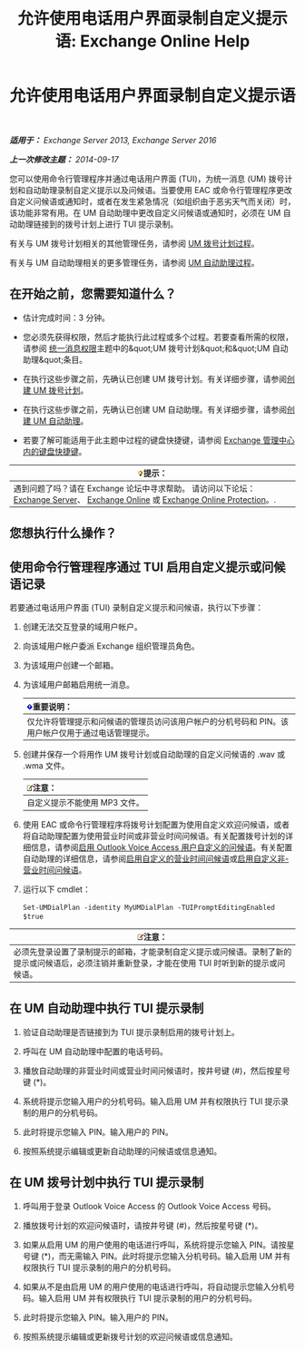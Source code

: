 ﻿---
title: '允许使用电话用户界面录制自定义提示语: Exchange Online Help'
TOCTitle: 允许使用电话用户界面录制自定义提示语
ms:assetid: f2e5c636-2be9-4d48-b5e7-37913ded62d1
ms:mtpsurl: https://technet.microsoft.com/zh-cn/library/Bb691404(v=EXCHG.150)
ms:contentKeyID: 54652297
ms.date: 05/23/2018
mtps_version: v=EXCHG.150
ms.translationtype: MT
---

# 允许使用电话用户界面录制自定义提示语

 

_**适用于：** Exchange Server 2013, Exchange Server 2016_

_**上一次修改主题：** 2014-09-17_

您可以使用命令行管理程序并通过电话用户界面 (TUI)，为统一消息 (UM) 拨号计划和自动助理录制自定义提示以及问候语。当要使用 EAC 或命令行管理程序更改自定义问候语或通知时，或者在发生紧急情况（如组织由于恶劣天气而关闭）时，该功能非常有用。在 UM 自动助理中更改自定义问候语或通知时，必须在 UM 自动助理链接到的拨号计划上进行 TUI 提示录制。

有关与 UM 拨号计划相关的其他管理任务，请参阅 [UM 拨号计划过程](um-dial-plan-procedures-exchange-2013-help.md)。

有关与 UM 自动助理相关的更多管理任务，请参阅 [UM 自动助理过程](um-auto-attendant-procedures-exchange-2013-help.md)。

## 在开始之前，您需要知道什么？

  - 估计完成时间：3 分钟。

  - 您必须先获得权限，然后才能执行此过程或多个过程。若要查看所需的权限，请参阅 [统一消息权限](unified-messaging-permissions-exchange-2013-help.md)主题中的\&quot;UM 拨号计划\&quot;和\&quot;UM 自动助理\&quot;条目。

  - 在执行这些步骤之前，先确认已创建 UM 拨号计划。有关详细步骤，请参阅[创建 UM 拨号计划](create-a-um-dial-plan-exchange-2013-help.md)。

  - 在执行这些步骤之前，先确认已创建 UM 自动助理。有关详细步骤，请参阅[创建 UM 自动助理](create-a-um-auto-attendant-exchange-2013-help.md)。

  - 若要了解可能适用于此主题中过程的键盘快捷键，请参阅 [Exchange 管理中心内的键盘快捷键](keyboard-shortcuts-in-the-exchange-admin-center-exchange-online-protection-help.md)。

<table>
<thead>
<tr class="header">
<th><img src="images/Bb124558.tip(EXCHG.150).gif" title="提示" alt="提示" />提示：</th>
</tr>
</thead>
<tbody>
<tr class="odd">
<td>遇到问题了吗？请在 Exchange 论坛中寻求帮助。 请访问以下论坛：<a href="https://go.microsoft.com/fwlink/p/?linkid=60612">Exchange Server</a>、 <a href="https://go.microsoft.com/fwlink/p/?linkid=267542">Exchange Online</a> 或 <a href="https://go.microsoft.com/fwlink/p/?linkid=285351">Exchange Online Protection</a>。.</td>
</tr>
</tbody>
</table>


## 您想执行什么操作？

## 使用命令行管理程序通过 TUI 启用自定义提示或问候语记录

若要通过电话用户界面 (TUI) 录制自定义提示和问候语，执行以下步骤：

1.  创建无法交互登录的域用户帐户。

2.  向该域用户帐户委派 Exchange 组织管理员角色。

3.  为该域用户创建一个邮箱。

4.  为该域用户邮箱启用统一消息。
    
    <table>
    <thead>
    <tr class="header">
    <th><img src="images/Bb124558.important(EXCHG.150).gif" title="重要说明" alt="重要说明" />重要说明：</th>
    </tr>
    </thead>
    <tbody>
    <tr class="odd">
    <td>仅允许将管理提示和问候语的管理员访问该用户帐户的分机号码和 PIN。该用户帐户仅用于通过电话管理提示。</td>
    </tr>
    </tbody>
    </table>


5.  创建并保存一个将用作 UM 拨号计划或自动助理的自定义问候语的 .wav 或 .wma 文件。
    
    <table>
    <thead>
    <tr class="header">
    <th><img src="images/Bb124558.note(EXCHG.150).gif" title="注意" alt="注意" />注意：</th>
    </tr>
    </thead>
    <tbody>
    <tr class="odd">
    <td>自定义提示不能使用 MP3 文件。</td>
    </tr>
    </tbody>
    </table>


6.  使用 EAC 或命令行管理程序将拨号计划配置为使用自定义欢迎问候语，或者将自动助理配置为使用营业时间或非营业时间问候语。有关配置拨号计划的详细信息，请参阅[启用 Outlook Voice Access 用户自定义的问候语](enable-a-customized-greeting-for-outlook-voice-access-users-exchange-2013-help.md)。有关配置自动助理的详细信息，请参阅[启用自定义的营业时间问候语](enable-a-customized-business-hours-greeting-exchange-2013-help.md)或[启用自定义非-营业时间问候语](enable-a-customized-non-business-hours-greeting-exchange-2013-help.md)。

7.  运行以下 cmdlet：
    
        Set-UMDialPlan -identity MyUMDialPlan -TUIPromptEditingEnabled $true

<table>
<thead>
<tr class="header">
<th><img src="images/Bb124558.note(EXCHG.150).gif" title="注意" alt="注意" />注意：</th>
</tr>
</thead>
<tbody>
<tr class="odd">
<td>必须先登录设置了录制提示的邮箱，才能录制自定义提示或问候语。录制了新的提示或问候语后，必须注销并重新登录，才能在使用 TUI 时听到新的提示或问候语。</td>
</tr>
</tbody>
</table>


## 在 UM 自动助理中执行 TUI 提示录制

1.  验证自动助理是否链接到为 TUI 提示录制启用的拨号计划上。

2.  呼叫在 UM 自动助理中配置的电话号码。

3.  播放自动助理的非营业时间或营业时间问候语时，按井号键 (\#)，然后按星号键 (\*)。

4.  系统将提示您输入用户的分机号码。输入启用 UM 并有权限执行 TUI 提示录制的用户的分机号码。

5.  此时将提示您输入 PIN。输入用户的 PIN。

6.  按照系统提示编辑或更新自动助理的问候语或信息通知。

## 在 UM 拨号计划中执行 TUI 提示录制

1.  呼叫用于登录 Outlook Voice Access 的 Outlook Voice Access 号码。

2.  播放拨号计划的欢迎问候语时，请按井号键 (\#)，然后按星号键 (\*)。

3.  如果从启用 UM 的用户使用的电话进行呼叫，系统将提示您输入 PIN。请按星号键 (\*)，而无需输入 PIN。此时将提示您输入分机号码。输入启用 UM 并有权限执行 TUI 提示录制的用户的分机号码。

4.  如果从不是由启用 UM 的用户使用的电话进行呼叫，将自动提示您输入分机号码。输入启用 UM 并有权限执行 TUI 提示录制的用户的分机号码。

5.  此时将提示您输入 PIN。输入用户的 PIN。

6.  按照系统提示编辑或更新拨号计划的欢迎问候语或信息通知。

